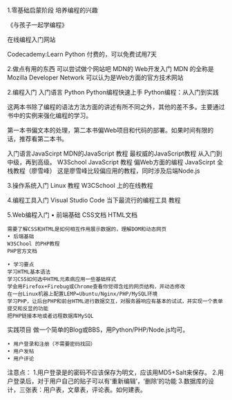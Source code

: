 1.零基础启蒙阶段
培养编程的兴趣

《与孩子一起学编程》

在线编程入门网站

Codecademy:Learn Python   付费的，可以免费试用7天

2.做点有用的东西
可以尝试做个网站吧
MDN的 Web开发入门  MDN 的全称是 Mozilla Developer Network 可以认为是Web方面的官方技术网站

2.编程入门
入门语言 Python
Python编程快速上手
Python编程：从入门到实践

这两本书除了编程的语法方法方面的讲述有所不同之外，其他的差不多。主要通过书中的实例来强化编程的学习。

第一本书偏文本的处理，第二本书偏Web项目和代码的部署。如果时间有限的话，推荐看第二本书。

入门语言JavaScirpt 
MDN的JavaScript 教程   最权威的JavaScript教程  从入门到中级，再到高级。
W3School JavaScript 教程  偏Web方面的编程
JavaScirpt 全栈教程（廖雪峰）  这是廖雪峰比较偏应用的教程，同时涉及后端Node.js

3.操作系统入门
  Linux 教程  W3CSchool 上的在线教程

4.编程工具入门
Visual Studio Code 当下最流行的编程工具 教程

5.Web编程入门
	• 前端基础
	CSS文档
	HTML文档
	
	需要了解CSS和HTML是如何相互作用展示数据的，理解DOM和动态网页
	• 后端基础
	W3SChool 的PHP教程
	PHP官方文档
	
	• 学习要点
	学习HTML基本语法
	学习CSS如何选中HTML元素病应用一些基础样式
	学会用Firefox+Firebug或Chrome查看你觉得含炫的网页结构，并动态修改
	在一台Linux机器上配置LEMP=Ubuntu/Nginx/PHP/MySQL环境
	学习PHP，让后台PHP和前台HTML进行数据交互，对服务器响应有基本的试试，并实现一个表单提交和反显的功能
	把PHP链接本地或者远程数据库MySQL

实践项目
做一个简单的Blog或BBS，用Python/PHP/Node.js均可。

	• 用户登录和注册（不需要密码找回）
	• 用户发帖
	• 用户评论

注意点：
	1.用户登录是的密码不应该保存为明文，应该用MD5+Salt来保存。
	2.用户登录后，对于用户自己的贴子可以有‘重新编辑’，‘删除’的功能
    3.数据库的设计，三张表：用户表，文章表，评论表。如何建表。